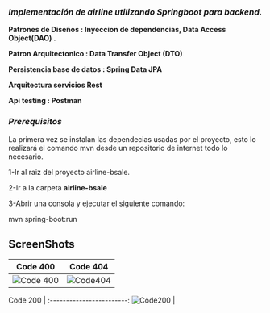 ###  *Implementación  de airline  utilizando  Springboot para backend.*

 **Patrones de Diseños : Inyeccion de dependencias, Data Access Object(DAO) .**
 
 **Patron Arquitectonico : Data Transfer Object (DTO)**
 
 **Persistencia base de datos : Spring Data JPA**
 
 **Arquitectura servicios Rest**
 
 **Api testing : Postman**

### *Prerequisitos*
La primera vez se instalan las dependecias usadas por el proyecto, esto lo realizará el comando mvn desde un repositorio de internet todo lo necesario.

1-Ir al raiz del proyecto airline-bsale.

2-Ir a la carpeta **airline-bsale**

3-Abrir una consola y ejecutar el siguiente comando:

mvn spring-boot:run

## ScreenShots

Code 400  |  Code 404 
:------------------------:|:-------------------------:
![Code 400](https://user-images.githubusercontent.com/84203012/229017330-523bc657-da71-4f9d-8631-571195015634.png)   |  ![Code404](https://user-images.githubusercontent.com/84203012/229017327-b56a0956-bde6-462b-96ce-ad2bda8d559e.png)

Code 200  | 
:------------------------:
![Code200](https://user-images.githubusercontent.com/84203012/229017323-71d713b4-009c-437a-94da-83404d40ad7e.png) |  
